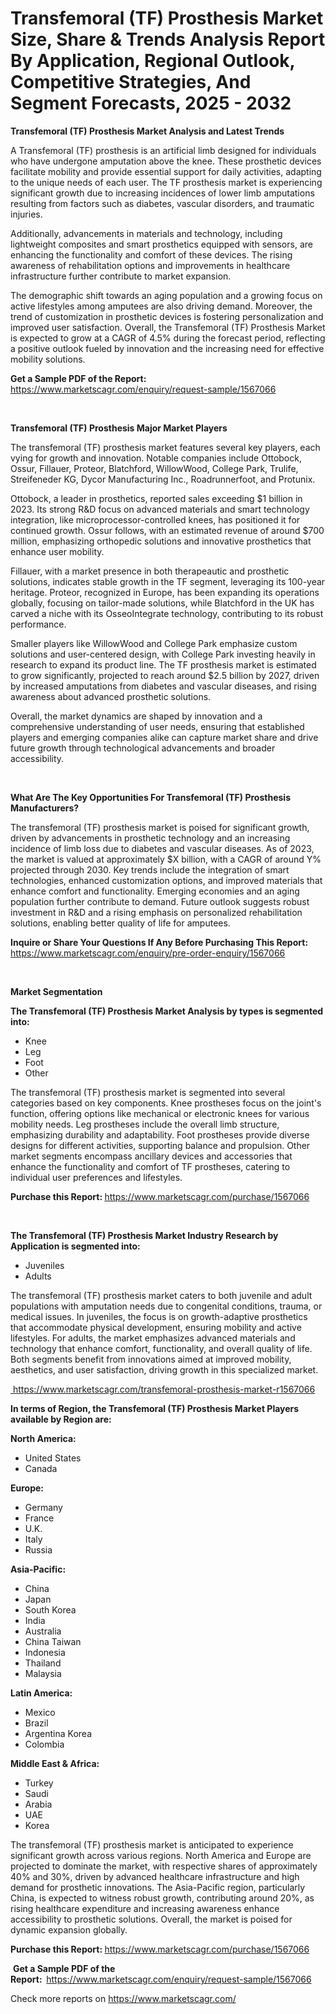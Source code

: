 <p><h1>Transfemoral (TF) Prosthesis Market Size, Share & Trends Analysis Report By Application, Regional Outlook, Competitive Strategies, And Segment Forecasts, 2025 - 2032</h1></p><p><strong>Transfemoral (TF) Prosthesis Market Analysis and Latest Trends</strong></p>
<p><p>A Transfemoral (TF) prosthesis is an artificial limb designed for individuals who have undergone amputation above the knee. These prosthetic devices facilitate mobility and provide essential support for daily activities, adapting to the unique needs of each user. The TF prosthesis market is experiencing significant growth due to increasing incidences of lower limb amputations resulting from factors such as diabetes, vascular disorders, and traumatic injuries. </p><p>Additionally, advancements in materials and technology, including lightweight composites and smart prosthetics equipped with sensors, are enhancing the functionality and comfort of these devices. The rising awareness of rehabilitation options and improvements in healthcare infrastructure further contribute to market expansion. </p><p>The demographic shift towards an aging population and a growing focus on active lifestyles among amputees are also driving demand. Moreover, the trend of customization in prosthetic devices is fostering personalization and improved user satisfaction. Overall, the Transfemoral (TF) Prosthesis Market is expected to grow at a CAGR of 4.5% during the forecast period, reflecting a positive outlook fueled by innovation and the increasing need for effective mobility solutions.</p></p>
<p><strong>Get a Sample PDF of the Report:&nbsp;</strong> <a href="https://www.marketscagr.com/enquiry/request-sample/1567066?utm_campaign=3533&utm_medium=2&utm_source=Github&utm_content=ia&utm_term=22032025&utm_id=transfemoral-tf-prosthesis">https://www.marketscagr.com/enquiry/request-sample/1567066</a></p>
<p>&nbsp;</p>
<p><strong>Transfemoral (TF) Prosthesis Major Market Players</strong></p>
<p><p>The transfemoral (TF) prosthesis market features several key players, each vying for growth and innovation. Notable companies include Ottobock, Ossur, Fillauer, Proteor, Blatchford, WillowWood, College Park, Trulife, Streifeneder KG, Dycor Manufacturing Inc., Roadrunnerfoot, and Protunix.</p><p>Ottobock, a leader in prosthetics, reported sales exceeding $1 billion in 2023. Its strong R&D focus on advanced materials and smart technology integration, like microprocessor-controlled knees, has positioned it for continued growth. Ossur follows, with an estimated revenue of around $700 million, emphasizing orthopedic solutions and innovative prosthetics that enhance user mobility.</p><p>Fillauer, with a market presence in both therapeautic and prosthetic solutions, indicates stable growth in the TF segment, leveraging its 100-year heritage. Proteor, recognized in Europe, has been expanding its operations globally, focusing on tailor-made solutions, while Blatchford in the UK has carved a niche with its OsseoIntegrate technology, contributing to its robust performance.</p><p>Smaller players like WillowWood and College Park emphasize custom solutions and user-centered design, with College Park investing heavily in research to expand its product line. The TF prosthesis market is estimated to grow significantly, projected to reach around $2.5 billion by 2027, driven by increased amputations from diabetes and vascular diseases, and rising awareness about advanced prosthetic solutions.</p><p>Overall, the market dynamics are shaped by innovation and a comprehensive understanding of user needs, ensuring that established players and emerging companies alike can capture market share and drive future growth through technological advancements and broader accessibility.</p></p>
<p>&nbsp;</p>
<p><strong>What Are The Key Opportunities For Transfemoral (TF) Prosthesis Manufacturers?</strong></p>
<p><p>The transfemoral (TF) prosthesis market is poised for significant growth, driven by advancements in prosthetic technology and an increasing incidence of limb loss due to diabetes and vascular diseases. As of 2023, the market is valued at approximately $X billion, with a CAGR of around Y% projected through 2030. Key trends include the integration of smart technologies, enhanced customization options, and improved materials that enhance comfort and functionality. Emerging economies and an aging population further contribute to demand. Future outlook suggests robust investment in R&D and a rising emphasis on personalized rehabilitation solutions, enabling better quality of life for amputees.</p></p>
<p><strong>Inquire or Share Your Questions If Any Before Purchasing This Report:</strong> <a href="https://www.marketscagr.com/enquiry/pre-order-enquiry/1567066?utm_campaign=3533&utm_medium=2&utm_source=Github&utm_content=ia&utm_term=22032025&utm_id=transfemoral-tf-prosthesis">https://www.marketscagr.com/enquiry/pre-order-enquiry/1567066</a></p>
<p>&nbsp;</p>
<p><strong>Market Segmentation</strong></p>
<p><strong>The Transfemoral (TF) Prosthesis Market Analysis by types is segmented into:</strong></p>
<p><ul><li>Knee</li><li>Leg</li><li>Foot</li><li>Other</li></ul></p>
<p><p>The transfemoral (TF) prosthesis market is segmented into several categories based on key components. Knee prostheses focus on the joint's function, offering options like mechanical or electronic knees for various mobility needs. Leg prostheses include the overall limb structure, emphasizing durability and adaptability. Foot prostheses provide diverse designs for different activities, supporting balance and propulsion. Other market segments encompass ancillary devices and accessories that enhance the functionality and comfort of TF prostheses, catering to individual user preferences and lifestyles.</p></p>
<p><strong>Purchase this Report:&nbsp;</strong><a href="https://www.marketscagr.com/purchase/1567066?utm_campaign=3533&utm_medium=2&utm_source=Github&utm_content=ia&utm_term=22032025&utm_id=transfemoral-tf-prosthesis">https://www.marketscagr.com/purchase/1567066</a></p>
<p>&nbsp;</p>
<p><strong>The Transfemoral (TF) Prosthesis Market Industry Research by Application is segmented into:</strong></p>
<p><ul><li>Juveniles</li><li>Adults</li></ul></p>
<p><p>The transfemoral (TF) prosthesis market caters to both juvenile and adult populations with amputation needs due to congenital conditions, trauma, or medical issues. In juveniles, the focus is on growth-adaptive prosthetics that accommodate physical development, ensuring mobility and active lifestyles. For adults, the market emphasizes advanced materials and technology that enhance comfort, functionality, and overall quality of life. Both segments benefit from innovations aimed at improved mobility, aesthetics, and user satisfaction, driving growth in this specialized market.</p></p>
<p><a href="https://www.marketscagr.com/transfemoral-prosthesis-market-r1567066?utm_campaign=3533&utm_medium=2&utm_source=Github&utm_content=ia&utm_term=22032025&utm_id=transfemoral-tf-prosthesis">&nbsp;https://www.marketscagr.com/transfemoral-prosthesis-market-r1567066</a></p>
<p><strong>In terms of Region, the Transfemoral (TF) Prosthesis Market Players available by Region are:</strong></p>
<p>
    <p> <strong> North America: </strong>
        <ul>
            <li>United States</li>
            <li>Canada</li>
        </ul>
        </p> 
    <p> <strong> Europe: </strong>
        <ul>
            <li>Germany</li>
            <li>France</li>
            <li>U.K.</li>
            <li>Italy</li>
            <li>Russia</li>
        </ul>
        </p> 
    <p> <strong> Asia-Pacific: </strong>
        <ul>
            <li>China</li>
            <li>Japan</li>
            <li>South Korea</li>
            <li>India</li>
            <li>Australia</li>
            <li>China Taiwan</li>
            <li>Indonesia</li>
            <li>Thailand</li>
            <li>Malaysia</li>
        </ul>
        </p> 
    <p> <strong> Latin America: </strong>
        <ul>
            <li>Mexico</li>
            <li>Brazil</li>
            <li>Argentina Korea</li>
            <li>Colombia</li>
        </ul>
        </p> 
    <p> <strong> Middle East & Africa: </strong>
        <ul>
            <li>Turkey</li>
            <li>Saudi</li>
            <li>Arabia</li>
            <li>UAE</li>
            <li>Korea</li>
        </ul>
    </p>
    </p>
<p><p>The transfemoral (TF) prosthesis market is anticipated to experience significant growth across various regions. North America and Europe are projected to dominate the market, with respective shares of approximately 40% and 30%, driven by advanced healthcare infrastructure and high demand for prosthetic innovations. The Asia-Pacific region, particularly China, is expected to witness robust growth, contributing around 20%, as rising healthcare expenditure and increasing awareness enhance accessibility to prosthetic solutions. Overall, the market is poised for dynamic expansion globally.</p></p>
<p><strong>Purchase this Report: </strong><a href="https://www.marketscagr.com/purchase/1567066?utm_campaign=3533&utm_medium=2&utm_source=Github&utm_content=ia&utm_term=22032025&utm_id=transfemoral-tf-prosthesis">https://www.marketscagr.com/purchase/1567066</a></p>
<p>&nbsp;<strong>Get a Sample PDF of the Report:&nbsp;&nbsp;</strong><a href="https://www.marketscagr.com/enquiry/request-sample/1567066?utm_campaign=3533&utm_medium=2&utm_source=Github&utm_content=ia&utm_term=22032025&utm_id=transfemoral-tf-prosthesis">https://www.marketscagr.com/enquiry/request-sample/1567066</a></p>
<p><strong></strong></p>
<p>Check more reports on <a href="https://www.marketscagr.com/?utm_campaign=3533&utm_medium=2&utm_source=Github&utm_content=ia&utm_term=22032025&utm_id=transfemoral-tf-prosthesis">https://www.marketscagr.com/</a></p>